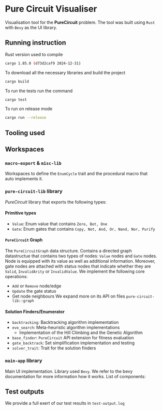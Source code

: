 # Pure Circuit Visualiser

Visualisation tool for the __PureCircuit__ problem.
The tool was built using `Rust` with `Bevy`
as the UI library.

## Running instruction

Rust version used to compile

```bash
cargo 1.85.0 (d73d2caf9 2024-12-31)
```

To download all the necessary libraries and build the project

```rust
cargo build
```

To run the tests run the command

```bash
cargo test
```

To run on release mode

```bash
cargo run --release
```

## Tooling used

## Workspaces

### `macro-export` & `misc-lib`

Workspaces to define the `EnumCycle`
trait and the procedural macro that
auto implements it.

### `pure-circuit-lib` library

*PureCircuit* library that exports the following types:

#### Primitive types

* `Value`: Enum value that contains `Zero, Bot, One`
* `Gate`: Enum gates that contains `Copy, Not, And, Or, Nand, Nor, Purify`

#### `PureCircuit` Graph

The `PureCircuitGraph` data structure. Contains a directed
graph datastructue that contains two types of nodes:
`Value` nodes and `Gate` nodes. Node is equipped
with its value as well as additional information. Moreover,
gate nodes are attached with status nodes that indicate
whether they are `Valid`, `InvalidArity` or `InvalidValue`.
We implement the following core operations:

* `Add` or `Remove` node/edge
* `Update` the gate status
* Get node neighbours
We expand more on its API on files `pure-circuit-lib::graph`

#### Solution Finders/Enumerator

* `backtracking`: Backtracking algorithm implementation
* `evo_search`: Meta-heuristic algorithm implementations
  * Implementation of the Hill Climbing and the Genetic Algorithm
* `base_finder`: `PureCircuit` API extension for fitness evaluation
* `gate_backtrack`: Set simplification implementation and testing
* `solver_trait`: Trait for the solution finders

### `main-app` library

Main UI implementation. Library used `Bevy`.
We refer to the bevy documentation for more information how it works.
List of components:

## Test outputs

We provide a full exert of our test results in `test-output.log`
